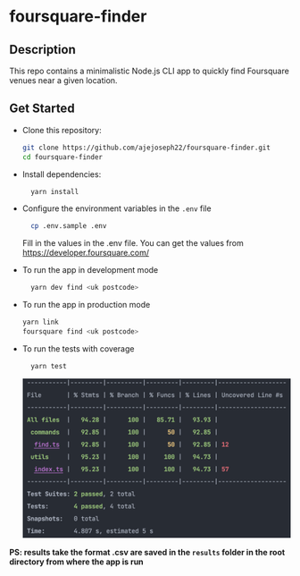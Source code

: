 # foursquare-finder

## Description

This repo contains a minimalistic Node.js CLI app to quickly find Foursquare venues near a given location.

## Get Started

-   Clone this repository:

    ```bash
    git clone https://github.com/ajejoseph22/foursquare-finder.git
    cd foursquare-finder
    ```

-   Install dependencies:

    ```bash
      yarn install
    ```

-   Configure the environment variables in the `.env` file

    ```bash
      cp .env.sample .env
    ```

    Fill in the values in the .env file. You can get the values from https://developer.foursquare.com/

-   To run the app in development mode
    ```bash
      yarn dev find <uk postcode>
    ```
-   To run the app in production mode
    ```bash
    yarn link
    foursquare find <uk postcode>
    ```
-   To run the tests with coverage
    ```bash
      yarn test
    ```
    ![test coverage information](test-coverage.png)

**PS: results take the format <uk postcode>.csv are saved in the `results` folder in the root directory from where the app is run**
